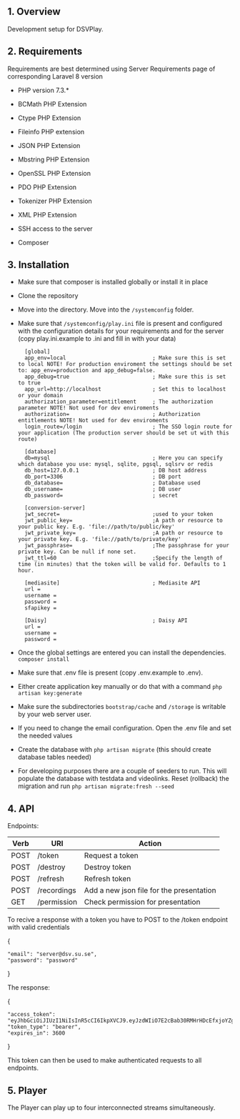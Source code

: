 ## 1. Overview
Development setup for DSVPlay.

## 2. Requirements
Requirements are best determined using Server Requirements page of corresponding Laravel 8 version

- PHP version 7.3.*

- BCMath PHP Extension

- Ctype PHP Extension

- Fileinfo PHP extension

- JSON PHP Extension

- Mbstring PHP Extension

- OpenSSL PHP Extension

- PDO PHP Extension

- Tokenizer PHP Extension

- XML PHP Extension

- SSH access to the server

- Composer

## 3. Installation

* Make sure that composer is installed globally or install it in place

* Clone the repository

* Move into the directory. Move into the `/systemconfig` folder.

* Make sure that `/systemconfig/play.ini` file is present and configured with the configuration details for your requirements and for the server (copy play.ini.example to .ini and fill in with your data)

        [global]
        app_env=local                           ; Make sure this is set to local NOTE! For production enviroment the settings should be set to: app_env=production and app_debug=false.
        app_debug=true                          ; Make sure this is set to true
        app_url=http://localhost                ; Set this to localhost or your domain
        authorization_parameter=entitlement     ; The authorization parameter NOTE! Not used for dev enviroments
        authorization=                          ; Authorization entitlements NOTE! Not used for dev enviroments
        login_route=/login                      ; The SSO login route for your application (The production server should be set ut with this route) 
        
        [database]
        db=mysql                                ; Here you can specify which database you use: mysql, sqlite, pgsql, sqlsrv or redis 
        db_host=127.0.0.1                       ; DB host address
        db_port=3306                            ; DB port
        db_database=                            ; Database used     
        db_username=                            ; DB user
        db_password=                            ; secret
        
        [conversion-server]
        jwt_secret=                             ;used to your token
        jwt_public_key=                         ;A path or resource to your public key. E.g. 'file://path/to/public/key'
        jwt_private_key=                        ;A path or resource to your private key. E.g. 'file://path/to/private/key'
        jwt_passphrase=                         ;The passphrase for your private key. Can be null if none set.
        jwt_ttl=60                              ;Specify the length of time (in minutes) that the token will be valid for. Defaults to 1 hour.
        
        [mediasite]                             ; Mediasite API
        url =
        username =
        password =
        sfapikey =
        
        [Daisy]                                 ; Daisy API
        url =
        username =
        password =
        
* Once the global settings are entered you can install the dependencies. `composer install`

* Make sure that .env file is present (copy .env.example to .env). 

* Either create application key manually or do that with a command `php artisan key:generate`

* Make sure the subdirectories `bootstrap/cache` and `/storage` is writable by your web server user.

* If you need to change the email configuration. Open the .env file and set the needed values

* Create the database with `php artisan migrate` (this should create database tables needed)

* For developing purposes there are a couple of seeders to run. This will populate the database with testdata and videolinks. Reset (rollback) the migration and run `php artisan migrate:fresh --seed`

## 4. API
Endpoints:


Verb | URI | Action
-----|-----|--------
POST | /token | Request a token
POST | /destroy | Destroy token
POST | /refresh | Refresh token
POST | /recordings | Add a new json file for the presentation
GET | /permission | Check permission for presentation

To recive a response with a token you have to POST to the /token endpoint with valid credentials

{

    "email": "server@dsv.su.se",
    "password": "password"
}

The response:

{

    "access_token": "eyJhbGciOiJIUzI1NiIsInR5cCI6IkpXVCJ9.eyJzdWIiO7E2cBab30RMHrHDcEfxjoYZgeFONFh7HgQ",
    "token_type": "bearer",
    "expires_in": 3600
}

This token can then be used to make authenticated requests to all endpoints.


## 5. Player
The Player can play up to four interconnected streams simultaneously.





